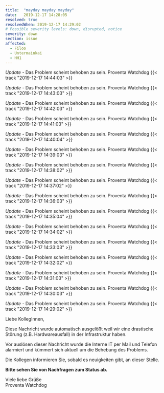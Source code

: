 ```yaml
---
title:  "mayday mayday mayday"
date:   2019-12-17 14:28:05
resolved: true
resolvedWhen: 2019-12-17 14:29:02
# Possible severity levels: down, disrupted, notice
severity: down
section: issue
affected:
  - Filoo
  - Untermainkai
  - HH1
---
```

<!-- update -->
*Update* - Das Problem scheint behoben zu sein. Proventa Watchdog {{< track "2019-12-17 14:44:03" >}}

*Update* - Das Problem scheint behoben zu sein. Proventa Watchdog {{< track "2019-12-17 14:43:03" >}}

*Update* - Das Problem scheint behoben zu sein. Proventa Watchdog {{< track "2019-12-17 14:42:03" >}}

*Update* - Das Problem scheint behoben zu sein. Proventa Watchdog {{< track "2019-12-17 14:41:03" >}}

*Update* - Das Problem scheint behoben zu sein. Proventa Watchdog {{< track "2019-12-17 14:40:04" >}}

*Update* - Das Problem scheint behoben zu sein. Proventa Watchdog {{< track "2019-12-17 14:39:03" >}}

*Update* - Das Problem scheint behoben zu sein. Proventa Watchdog {{< track "2019-12-17 14:38:02" >}}

*Update* - Das Problem scheint behoben zu sein. Proventa Watchdog {{< track "2019-12-17 14:37:02" >}}

*Update* - Das Problem scheint behoben zu sein. Proventa Watchdog {{< track "2019-12-17 14:36:03" >}}

*Update* - Das Problem scheint behoben zu sein. Proventa Watchdog {{< track "2019-12-17 14:35:04" >}}

*Update* - Das Problem scheint behoben zu sein. Proventa Watchdog {{< track "2019-12-17 14:34:02" >}}

*Update* - Das Problem scheint behoben zu sein. Proventa Watchdog {{< track "2019-12-17 14:33:03" >}}

*Update* - Das Problem scheint behoben zu sein. Proventa Watchdog {{< track "2019-12-17 14:32:02" >}}

*Update* - Das Problem scheint behoben zu sein. Proventa Watchdog {{< track "2019-12-17 14:31:03" >}}

*Update* - Das Problem scheint behoben zu sein. Proventa Watchdog {{< track "2019-12-17 14:30:03" >}}

*Update* - Das Problem scheint behoben zu sein. Proventa Watchdog {{< track "2019-12-17 14:29:02" >}}

Liebe KollegInnen,

Diese Nachricht wurde automatisch ausgelößt weil wir eine drastische Störung (z.B. Hardwareausfall) in der Infrastruktur haben.

Vor auslösen dieser Nachricht wurde die Interne IT per Mail und Telefon alarmiert und kümmert sich aktuell um die Behebung des Problems.

Die Kollegen informieren Sie, sobald es neuigkeiten gibt, an dieser Stelle.

**Bitte sehen Sie von Nachfragen zum Status ab.**

Viele liebe Grüße  
Proventa Watchdog
